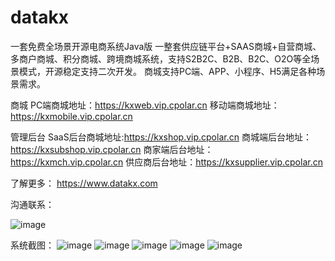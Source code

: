 # datakx
一套免费全场景开源电商系统Java版
一整套供应链平台+SAAS商城+自营商城、多商户商城、积分商城、跨境商城系统，支持S2B2C、B2B、B2C、O2O等全场景模式，开源稳定支持二次开发。 商城支持PC端、APP、小程序、H5满足各种场景需求。

商城
PC端商城地址：https://kxweb.vip.cpolar.cn 移动端商城地址：https://kxmobile.vip.cpolar.cn

管理后台
SaaS后台商城地址:https://kxshop.vip.cpolar.cn 商城端后台地址：https://kxsubshop.vip.cpolar.cn 商家端后台地址：https://kxmch.vip.cpolar.cn 供应商后台地址：https://kxsupplier.vip.cpolar.cn

了解更多： https://www.datakx.com

沟通联系：

![image](https://github.com/user-attachments/assets/d03716f3-e556-4123-88de-9ff104754de3)


系统截图： 
![image](https://github.com/user-attachments/assets/2b55f36a-9213-4815-a7dd-322ddd5bc0b1)
![image](https://github.com/user-attachments/assets/c89b6f62-42b6-4f99-a945-52ea41874957)
![image](https://github.com/user-attachments/assets/a52a4921-b617-488f-91e9-e03742e6a4de)
![image](https://github.com/user-attachments/assets/104c2a32-a88a-429d-bea1-d5b8e5779de9)
![image](https://github.com/user-attachments/assets/bfa643d9-7ea6-407b-8b8c-72bc327e8c52)

